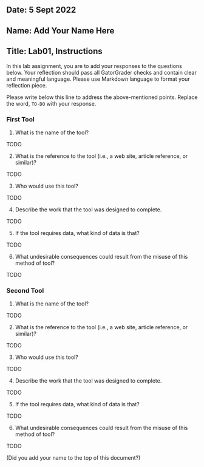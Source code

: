 ## Date: 5 Sept 2022

## Name: Add Your Name Here

## Title: Lab01, Instructions

In this lab assignment, you are to add your responses to the questions below. Your reflection should pass all GatorGrader checks and contain clear and meaningful language. Please use Markdown language to format your reflection piece.


Please write below this line to address the above-mentioned points. Replace the word, `TO-DO` with your response.

### First Tool

 1. What is the name of the tool?

TODO

 2. What is the reference to the tool (i.e., a web site, article reference, or similar)?

TODO

 3. Who would use this tool?

TODO

 4. Describe the work that the tool was designed to complete.

TODO

 5. If the tool requires data, what kind of data is that?

TODO

 6. What undesirable consequences could result from the misuse of this method of tool?

TODO

### Second Tool

 1. What is the name of the tool?

TODO

 2. What is the reference to the tool (i.e., a web site, article reference, or similar)?

TODO

 3. Who would use this tool?

TODO

 4. Describe the work that the tool was designed to complete.

TODO

 5. If the tool requires data, what kind of data is that?

TODO

 6. What undesirable consequences could result from the misuse of this method of tool?

TODO


(Did you add your name to the top of this document?)
